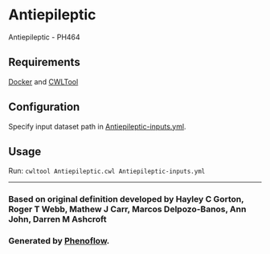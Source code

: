 # Antiepileptic

Antiepileptic - PH464

## Requirements

[Docker](https://docs.docker.com/install/) and [CWLTool](https://github.com/common-workflow-language/cwltool#install)

## Configuration

Specify input dataset path in [Antiepileptic-inputs.yml](Antiepileptic-inputs.yml).

## Usage

Run: `cwltool Antiepileptic.cwl Antiepileptic-inputs.yml`

***

### Based on original definition developed by Hayley C Gorton, Roger T Webb, Mathew J Carr, Marcos Delpozo-Banos, Ann John, Darren M Ashcroft
### Generated by [Phenoflow](https://kclhi.org/phenoflow).
